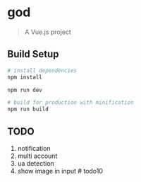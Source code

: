# god

> A Vue.js project

## Build Setup

``` bash
# install dependencies
npm install

npm run dev

# build for production with minification
npm run build
```

## TODO
1. notification
1. multi account
1. ua detection
1. show image in input # todo10
